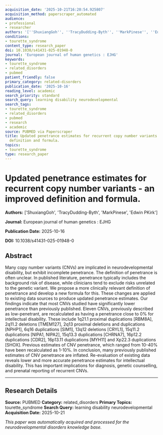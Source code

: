 ```yaml
---
acquisition_date: '2025-10-21T16:20:54.925807'
acquisition_method: paperscraper_automated
audience:
- professional
- researcher
authors: '[''ShuxiangGoh'', ''TracyDudding-Byth'', ''MarkPinese'', ''Edwin PKirk'']'
conditions:
- tourette_syndrome
content_type: research_paper
doi: 10.1038/s41431-025-01948-0
journal: 'European journal of human genetics : EJHG'
keywords:
- tourette_syndrome
- related_disorders
- pubmed
patient_friendly: false
primary_category: related-disorders
publication_date: '2025-10-16'
reading_level: academic
search_priority: standard
search_query: learning disability neurodevelopmental
search_tags:
- tourette_syndrome
- related_disorders
- pubmed
- research
- academic
source: PUBMED via Paperscraper
title: Updated penetrance estimates for recurrent copy number variants - an improved
  definition and formula.
topics:
- tourette_syndrome
type: research_paper
---
```


# Updated penetrance estimates for recurrent copy number variants - an improved definition and formula.

**Authors:** ['ShuxiangGoh', 'TracyDudding-Byth', 'MarkPinese', 'Edwin PKirk']

**Journal:** European journal of human genetics : EJHG

**Publication Date:** 2025-10-16

**DOI:** 10.1038/s41431-025-01948-0

## Abstract

Many copy number variants (CNVs) are implicated in neurodevelopmental disability, but exhibit incomplete penetrance. The definition of penetrance is often unclear. In published literature, penetrance typically includes the background risk of disease, while clinicians tend to exclude risks unrelated to the genetic variant. We propose a more clinically relevant definition of penetrance and develop a new formula for this. These changes are applied to existing data sources to produce updated penetrance estimates. Our findings indicate that most CNVs studied have significantly lower penetrance than previously published. Eleven CNVs, previously described as low-penetrant, are recalculated as having a penetrance close to 0% for intellectual disability. These include 1q21.1 proximal duplications [RBM8A], 2q11.2 deletions [TMEM127], 2q13 proximal deletions and duplications [NPHP1], 6q16 duplications [SIM1], 13q12 deletions [CRYL1], 15q11.2 duplications [NIPA1, NIPA2], 15q13.3 duplications [CHRNA7], 16p12.2 duplications [CDR2], 16p13.11 duplications [MYH11] and Xp22.3 duplications [SHOX]. Previous estimates of CNV penetrance, which ranged from 10-40% have been recalculated as 1-10%. In conclusion, many previously published estimates of CNV penetrance are inflated. Re-evaluation of existing data reveals lower and more accurate penetrance estimates for intellectual disability. This has important implications for diagnosis, genetic counselling, and prenatal reporting of recurrent CNVs.

---

## Research Details

**Source:** PUBMED
**Category:** related_disorders
**Primary Topics:** tourette_syndrome
**Search Query:** learning disability neurodevelopmental
**Acquisition Date:** 2025-10-21

*This paper was automatically acquired and processed for the neurodevelopmental disorders knowledge base.*
